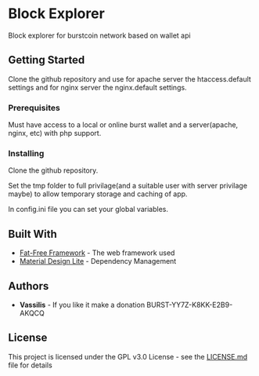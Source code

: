 # Block Explorer

Block explorer for burstcoin network based on wallet api

## Getting Started

Clone the github repository and use for apache server the htaccess.default settings and for nginx server the nginx.default settings.

### Prerequisites

Must have access to a local or online burst wallet and a server(apache, nginx, etc) with php support.

### Installing

Clone the github repository.

Set the tmp folder to full privilage(and a suitable user with server privilage maybe) to allow temporary storage and caching of app.

In config.ini file you can set your global variables.

## Built With

* [Fat-Free Framework](https://fatfreeframework.com/) - The web framework used
* [Material Design Lite](https://getmdl.io/) - Dependency Management

## Authors

* **Vassilis** - If you like it make a donation BURST-YY7Z-K8KK-E2B9-AKQCQ

## License

This project is licensed under the GPL v3.0 License - see the [LICENSE.md](LICENSE.md) file for details

